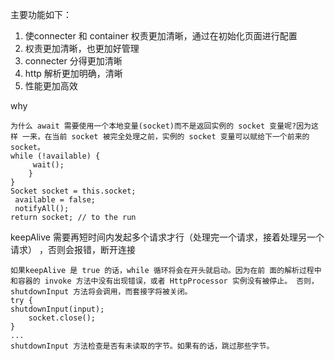 主要功能如下：
1. 使connecter 和 container 权责更加清晰，通过在初始化页面进行配置
2. 权责更加清晰，也更加好管理
3. connecter 分得更加清晰
4. http 解析更加明确，清晰
5. 性能更加高效


why

```$xslt
为什么 await 需要使用一个本地变量(socket)而不是返回实例的 socket 变量呢?因为这样 一来，在当前 socket 被完全处理之前，实例的 socket 变量可以赋给下一个前来的 socket。
while (!available) { 
     wait(); 
    }
}
Socket socket = this.socket;
 available = false; 
 notifyAll();
return socket; // to the run

```

keepAlive 需要再短时间内发起多个请求才行（处理完一个请求，接着处理另一个请求） ，否则会报错，断开连接
```$xslt
如果keepAlive 是 true 的话，while 循环将会在开头就启动。因为在前 面的解析过程中和容器的 invoke 方法中没有出现错误，或者 HttpProcessor 实例没有被停止。 否则，shutdownInput 方法将会调用，而套接字将被关闭。
try {
shutdownInput(input);
    socket.close();
}
...
shutdownInput 方法检查是否有未读取的字节。如果有的话，跳过那些字节。

```